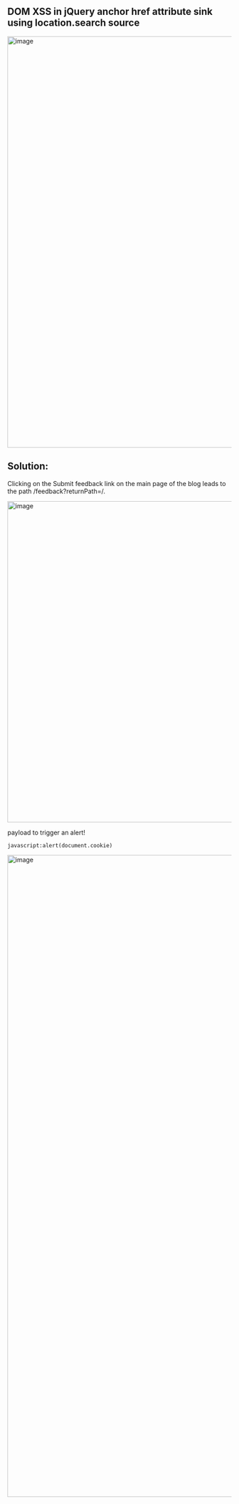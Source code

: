 ## DOM XSS in jQuery anchor href attribute sink using location.search source

<img width="922" alt="image" src="https://github.com/SantoshKumarP1412/PortSwigger/assets/140537888/8c36534a-baa7-4066-83db-373739e9d603">


## Solution:

Clicking on the Submit feedback link on the main page of the blog leads to the path /feedback?returnPath=/.

<img width="720" alt="image" src="https://github.com/SantoshKumarP1412/PortSwigger/assets/140537888/27341d84-e556-4323-896b-4995c4140442">

payload to trigger an alert!

``javascript:alert(document.cookie)``

<img width="1439" alt="image" src="https://github.com/SantoshKumarP1412/PortSwigger/assets/140537888/a4e933d0-788a-47e4-b45b-bc6cbd1c8c20">
